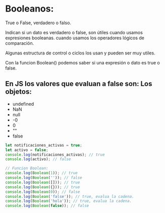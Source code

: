 # Booleanos:

True o False, verdadero o falso.

Indican si un dato es verdadero o false, son útiles cuando usamos expresiones booleanas. cuando usamos los operadores lógicos de comparación.

Algunas estructura de control o ciclos los usan y pueden ser muy utiles.

Con la funcion Boolean() podemos saber si una expresión o dato es true o false.

## En JS los valores que evaluan a false son: Los objetos:

- undefined
- NaN
- null
- -0
- 0
- ""
- false

```javascript
let notificaciones_activas = true;
let activo = false;
console.log(notificaciones_activas); // true
console.log(activo); // false

// Funcion Boolean:
console.log(Boolean(1)); // true
console.log(Boolean('')); // false
console.log(Boolean([])); // true
console.log(Boolean({})); // true
console.log(Boolean(0)); // false
console.log(Boolean('false')); // true, evalua la cadena.
console.log(Boolean('hola')); // true, evalua la cadena.
console.log(Boolean(false)); // false
```
